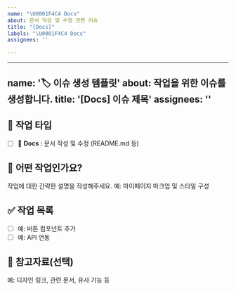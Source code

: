 ```yaml
---
name: "\U0001F4C4 Docs"
about: 문서 작성 및 수정 관련 이슈
title: "[Docs]"
labels: "\U0001F4C4 Docs"
assignees: ''

---
```


---
name: '🏷️ 이슈 생성 템플릿'
about: 작업을 위한 이슈를 생성합니다.
title: '[Docs] 이슈 제목'
assignees: ''
---

## 📌 작업 타입

- [ ] 📄 **Docs :** 문서 작성 및 수정 (README.md 등)

## 📝 어떤 작업인가요?

작업에 대한 간략한 설명을 작성해주세요.
예: 마이페이지 마크업 및 스타일 구성

## ✅ 작업 목록

- [ ] 예: 버튼 컴포넌트 추가
- [ ] 예: API 연동

## 📎 참고자료(선택)

예: 디자인 링크, 관련 문서, 유사 기능 등

